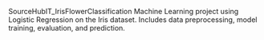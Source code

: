 SourceHubIT_IrisFlowerClassification
Machine Learning project using Logistic Regression on the Iris dataset. Includes data preprocessing, model training, evaluation, and prediction.
